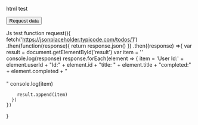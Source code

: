 html test

<button onclick="request()">Request data</button>
<div id="result"></div>

Js test
function request(){
    fetch('https://jsonplaceholder.typicode.com/todos/1')
    .then(function(response){
      return response.json()
    })
    .then((response) =>{
      var result = document.getElementById('result')
      var item = ''
      console.log(response)
      response.forEach(element => {
        item = 'User Id:' + element.userId + "Id:" + element.id + "title: " + element.title + "completed:" + element.completed  + "<br><br>" 
        console.log(item)

        result.append(item)
      })
    })
  }